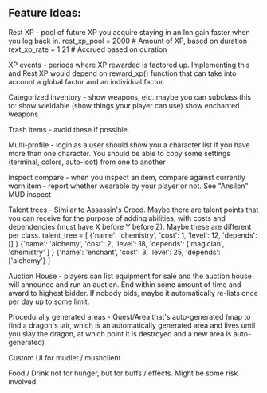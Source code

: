 Feature Ideas:
-----------------------------------------------------------------------------

Rest XP - pool of future XP you acquire staying in an Inn gain faster when 
          you log back in.
            rest_xp_pool = 2000   # Amount of XP, based on duration
            rext_xp_rate = 1.21   # Accrued based on duration

XP events - periods where XP rewarded is factored up.  Implementing this and
            Rest XP would depend on reward_xp() function that can take into
            account a global factor and an individual factor.

Categorized inventory - show weapons, etc.  maybe you can subclass this to:
                        show wieldable (show things your player can use)
                        show enchanted weapons

Trash items - avoid these if possible.

Multi-profile  - login as a user should show you a character list if you
                 have more than one character.  You should be able to copy
                 some settings (terminal, colors, auto-loot) from one to
                 another

Inspect compare - when you inspect an item, compare against currently worn
                 item - report whether wearable by your player or not.
                 See "Ansilon" MUD inspect


Talent trees - Similar to Assassin's Creed.  Maybe there are talent points
               that you can receive for the purpose of adding abilities, 
               with costs and dependencies (must have X before Y before Z).
               Maybe these are different per class.
                talent_tree = [
                    {'name': 'chemistry', 'cost': 1, 'level': 12, 'depends': [] }
                    {'name': 'alchemy',   'cost': 2, 'level': 18, 'depends': ['magician', 'chemistry' ] }
                    {'name': 'enchant',   'cost': 3, 'level': 25, 'depends': ['alchemy'}
                ]

Auction House - players can list equipment for sale and the auction house
                will announce and run an auction.  End within some amount
                of time and award to highest bidder.  If nobody bids, maybe
                it automatically re-lists once per day up to some limit.

Procedurally generated areas - Quest/Area that's auto-generated (map to find
                a dragon's lair, which is an automatically generated area
                and lives until you slay the dragon, at which point it is
                destroyed and a new area is auto-generated)

Custom UI for mudlet / mushclient

Food / Drink not for hunger, but for buffs / effects.  Might be some risk involved.




